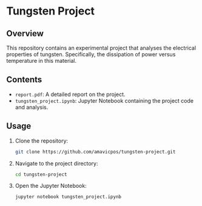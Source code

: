 # Tungsten Project

## Overview
This repository contains an experimental project that analyses the electrical properties of tungsten. Specifically, the dissipation of power versus temperature in this material.

## Contents
- `report.pdf`: A detailed report on the project.
- `tungsten_project.ipynb`: Jupyter Notebook containing the project code and analysis.

## Usage
1. Clone the repository:
    ```bash
    git clone https://github.com/amavicpos/tungsten-project.git
    ```
2. Navigate to the project directory:
    ```bash
    cd tungsten-project
    ```
3. Open the Jupyter Notebook:
    ```bash
    jupyter notebook tungsten_project.ipynb
    ```
